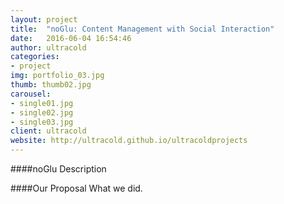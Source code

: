 ```yaml
---
layout: project
title:  "noGlu: Content Management with Social Interaction"
date:   2016-06-04 16:54:46
author: ultracold
categories:
- project
img: portfolio_03.jpg
thumb: thumb02.jpg
carousel:
- single01.jpg
- single02.jpg
- single03.jpg
client: ultracold
website: http://ultracold.github.io/ultracoldprojects
---
```

####noGlu
Description

####Our Proposal
What we did.
